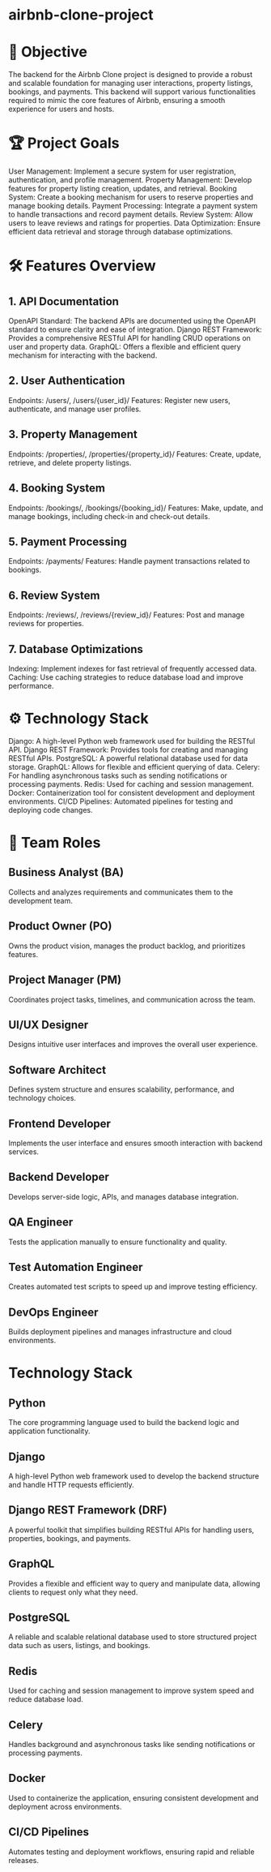 # airbnb-clone-project
# 🚀 Objective
The backend for the Airbnb Clone project is designed to provide a robust and scalable foundation for managing user interactions, property listings, bookings, and payments. This backend will support various functionalities required to mimic the core features of Airbnb, ensuring a smooth experience for users and hosts.

# 🏆 Project Goals
User Management: Implement a secure system for user registration, authentication, and profile management.
Property Management: Develop features for property listing creation, updates, and retrieval.
Booking System: Create a booking mechanism for users to reserve properties and manage booking details.
Payment Processing: Integrate a payment system to handle transactions and record payment details.
Review System: Allow users to leave reviews and ratings for properties.
Data Optimization: Ensure efficient data retrieval and storage through database optimizations.
# 🛠️ Features Overview
## 1. API Documentation
OpenAPI Standard: The backend APIs are documented using the OpenAPI standard to ensure clarity and ease of integration.
Django REST Framework: Provides a comprehensive RESTful API for handling CRUD operations on user and property data.
GraphQL: Offers a flexible and efficient query mechanism for interacting with the backend.
## 2. User Authentication
Endpoints: /users/, /users/{user_id}/
Features: Register new users, authenticate, and manage user profiles.
## 3. Property Management
Endpoints: /properties/, /properties/{property_id}/
Features: Create, update, retrieve, and delete property listings.
## 4. Booking System
Endpoints: /bookings/, /bookings/{booking_id}/
Features: Make, update, and manage bookings, including check-in and check-out details.
## 5. Payment Processing
Endpoints: /payments/
Features: Handle payment transactions related to bookings.
## 6. Review System
Endpoints: /reviews/, /reviews/{review_id}/
Features: Post and manage reviews for properties.
## 7. Database Optimizations
Indexing: Implement indexes for fast retrieval of frequently accessed data.
Caching: Use caching strategies to reduce database load and improve performance.
# ⚙️ Technology Stack
Django: A high-level Python web framework used for building the RESTful API.
Django REST Framework: Provides tools for creating and managing RESTful APIs.
PostgreSQL: A powerful relational database used for data storage.
GraphQL: Allows for flexible and efficient querying of data.
Celery: For handling asynchronous tasks such as sending notifications or processing payments.
Redis: Used for caching and session management.
Docker: Containerization tool for consistent development and deployment environments.
CI/CD Pipelines: Automated pipelines for testing and deploying code changes.
# 👥 Team Roles
## Business Analyst (BA)
Collects and analyzes requirements and communicates them to the development team.
## Product Owner (PO)
Owns the product vision, manages the product backlog, and prioritizes features.
## Project Manager (PM)
Coordinates project tasks, timelines, and communication across the team.
## UI/UX Designer
Designs intuitive user interfaces and improves the overall user experience.
## Software Architect
Defines system structure and ensures scalability, performance, and technology choices.
## Frontend Developer
Implements the user interface and ensures smooth interaction with backend services.
## Backend Developer
Develops server-side logic, APIs, and manages database integration.
## QA Engineer
Tests the application manually to ensure functionality and quality.
## Test Automation Engineer
Creates automated test scripts to speed up and improve testing efficiency.
## DevOps Engineer
Builds deployment pipelines and manages infrastructure and cloud environments.

# Technology Stack
## Python
The core programming language used to build the backend logic and application functionality.
## Django
A high-level Python web framework used to develop the backend structure and handle HTTP requests efficiently.
## Django REST Framework (DRF)
A powerful toolkit that simplifies building RESTful APIs for handling users, properties, bookings, and payments.
## GraphQL
Provides a flexible and efficient way to query and manipulate data, allowing clients to request only what they need.
## PostgreSQL
A reliable and scalable relational database used to store structured project data such as users, listings, and bookings.
## Redis
Used for caching and session management to improve system speed and reduce database load.
## Celery
Handles background and asynchronous tasks like sending notifications or processing payments.
## Docker
Used to containerize the application, ensuring consistent development and deployment across environments.
## CI/CD Pipelines
Automates testing and deployment workflows, ensuring rapid and reliable releases.
